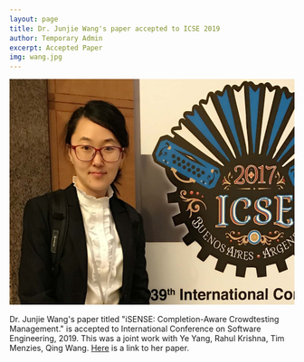 ```yaml
---
layout: page
title: Dr. Junjie Wang's paper accepted to ICSE 2019
author: Temporary Admin
excerpt: Accepted Paper 
img: wang.jpg
---
```

<img src="/img/wang.jpg" alt="Dr Wangs's icse" height="400">

Dr. Junjie Wang's paper titled "iSENSE: Completion-Aware Crowdtesting Management." is accepted to International Conference on Software Engineering, 2019. 
This was a joint work with Ye Yang, Rahul Krishna, Tim Menzies, Qing Wang. 
[Here](https://arxiv.org/pdf/1805.02744.pdf) is a link to her paper.
